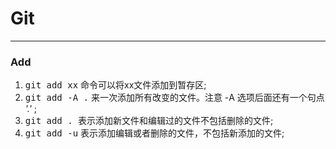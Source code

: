 <!--
 * @Descripttion: 
 * @version: 
 * @Author: fuanlei
 * @Date: 2019-09-29 10:43:16
 * @LastEditors: fuanlei
 * @LastEditTime: 2019-09-29 16:55:56
 -->
# Git
___
### Add
1. <kbd>git add xx</kbd> 命令可以将xx文件添加到暂存区;
2. <kbd>git add -A .</kbd> 来一次添加所有改变的文件。注意 -A 选项后面还有一个句点 <em>'.'</em> ;
3. <kbd>git add . </kbd>表示添加新文件和编辑过的文件不包括删除的文件;
4. <kbd> git add -u</kbd>  表示添加编辑或者删除的文件，不包括新添加的文件;